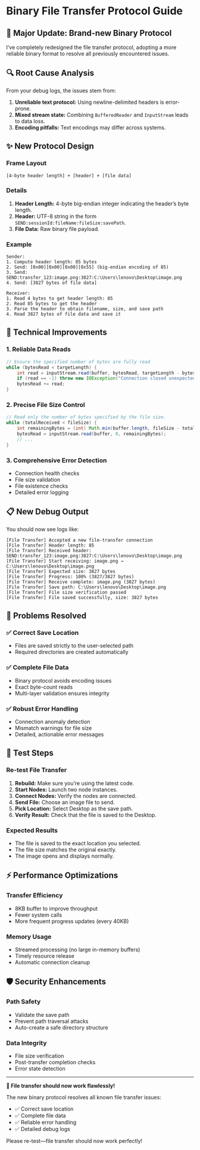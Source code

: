 # Binary File Transfer Protocol Guide

## 🚀 Major Update: Brand-new Binary Protocol

I’ve completely redesigned the file transfer protocol, adopting a more reliable binary format to resolve all previously encountered issues.

## 🔍 Root Cause Analysis

From your debug logs, the issues stem from:

1. **Unreliable text protocol:** Using newline-delimited headers is error-prone.
2. **Mixed stream state:** Combining `BufferedReader` and `InputStream` leads to data loss.
3. **Encoding pitfalls:** Text encodings may differ across systems.

## ✨ New Protocol Design

### Frame Layout

```
[4-byte header length] + [header] + [file data]
```
### Details

1. **Header Length:** 4-byte big-endian integer indicating the header’s byte length.
2. **Header:** UTF-8 string in the form `SEND:sessionId:fileName:fileSize:savePath`.
3. **File Data:** Raw binary file payload.

### Example

```
Sender:
1. Compute header length: 85 bytes
2. Send: [0x00][0x00][0x00][0x55] (big-endian encoding of 85)
3. Send: SEND:transfer_123:image.png:3827:C:\Users\lenovo\Desktop\image.png
4. Send: [3827 bytes of file data]

Receiver:
1. Read 4 bytes to get header length: 85
2. Read 85 bytes to get the header
3. Parse the header to obtain filename, size, and save path
4. Read 3827 bytes of file data and save it
```

## 🔧 Technical Improvements

### 1. Reliable Data Reads
```java
// Ensure the specified number of bytes are fully read
while (bytesRead < targetLength) {
    int read = inputStream.read(buffer, bytesRead, targetLength - bytesRead);
    if (read == -1) throw new IOException("Connection closed unexpectedly");
    bytesRead += read;
}
```

### 2. **Precise File Size Control**
```java
// Read only the number of bytes specified by the file size.
while (totalReceived < fileSize) {
    int remainingBytes = (int) Math.min(buffer.length, fileSize - totalReceived);
    bytesRead = inputStream.read(buffer, 0, remainingBytes);
    // ...
}
```

### 3. Comprehensive Error Detection

* Connection health checks
* File size validation
* File existence checks
* Detailed error logging

## 📋 New Debug Output

You should now see logs like:

```
[File Transfer] Accepted a new file-transfer connection
[File Transfer] Header length: 85
[File Transfer] Received header: SEND:transfer_123:image.png:3827:C:\Users\lenovo\Desktop\image.png
[File Transfer] Start receiving: image.png → C:\Users\lenovo\Desktop\image.png
[File Transfer] Expected size: 3827 bytes
[File Transfer] Progress: 100% (3827/3827 bytes)
[File Transfer] Receive complete: image.png (3827 bytes)
[File Transfer] Save path: C:\Users\lenovo\Desktop\image.png
[File Transfer] File size verification passed
[File Transfer] File saved successfully, size: 3827 bytes
```
## 🎯 Problems Resolved

### ✅ Correct Save Location

* Files are saved strictly to the user-selected path
* Required directories are created automatically

### ✅ Complete File Data

* Binary protocol avoids encoding issues
* Exact byte-count reads
* Multi-layer validation ensures integrity

### ✅ Robust Error Handling

* Connection anomaly detection
* Mismatch warnings for file size
* Detailed, actionable error messages
  
## 🔄 Test Steps

### Re-test File Transfer

1. **Rebuild:** Make sure you’re using the latest code.
2. **Start Nodes:** Launch two node instances.
3. **Connect Nodes:** Verify the nodes are connected.
4. **Send File:** Choose an image file to send.
5. **Pick Location:** Select Desktop as the save path.
6. **Verify Result:** Check that the file is saved to the Desktop.

### Expected Results

* The file is saved to the exact location you selected.
* The file size matches the original exactly.
* The image opens and displays normally.

## ⚡ Performance Optimizations

### Transfer Efficiency

* 8KB buffer to improve throughput
* Fewer system calls
* More frequent progress updates (every 40KB)

### Memory Usage

* Streamed processing (no large in-memory buffers)
* Timely resource release
* Automatic connection cleanup


## 🛡️ Security Enhancements

### Path Safety

* Validate the save path
* Prevent path traversal attacks
* Auto-create a safe directory structure

### Data Integrity

* File size verification
* Post-transfer completion checks
* Error state detection

---

**🎉 File transfer should now work flawlessly!**

The new binary protocol resolves all known file transfer issues:

* ✅ Correct save location
* ✅ Complete file data
* ✅ Reliable error handling
* ✅ Detailed debug logs

Please re-test—file transfer should now work perfectly!
